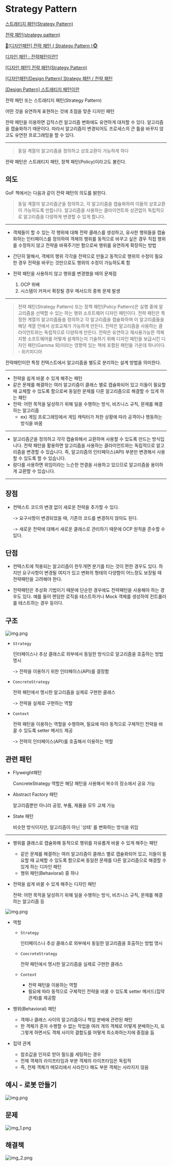 # Strategy Pattern

[스트래티지 패턴(Strategy Pattern)](https://jdm.kr/blog/54)

[전략 패턴(strategy pattern)](https://johngrib.github.io/wiki/strategy-pattern/)

[🙈[디자인패턴] 전략 패턴 ( Strategy Pattern )🐵](https://victorydntmd.tistory.com/292)

[디자인 패턴 : 전략패턴이란?](https://velog.io/@kyle/%EB%94%94%EC%9E%90%EC%9D%B8-%ED%8C%A8%ED%84%B4-%EC%A0%84%EB%9E%B5%ED%8C%A8%ED%84%B4%EC%9D%B4%EB%9E%80)

[[디자인 패턴] 전략 패턴(Strategy Pattern)](https://velog.io/@y_dragonrise/%EB%94%94%EC%9E%90%EC%9D%B8-%ED%8C%A8%ED%84%B4-%EC%A0%84%EB%9E%B5-%ED%8C%A8%ED%84%B4Strategy-Pattern)

[[디자인패턴/Design Pattern] Strategy 패턴 / 전략 패턴](https://lee1535.tistory.com/93)

[[Design Pattern] 스트래티지 패턴이란](https://gmlwjd9405.github.io/2018/07/06/strategy-pattern.html)

전략 패턴 또는 스트래티지 패턴(Strategy Pattern)

어떤 것을 유연하게 표현하는 것에 초점을 맞춘 디자인 패턴

전략 패턴을 이용하면 갑작스런 알고리즘 변화에도 유연하게 대처할 수 있다. 알고리즘을 캡슐화하기 때문이다. 따라서 알고리즘이 변경되어도 프로세스의 큰 틀을 바꾸지 않고도 유연한 프로그래밍을 할 수 있다.

----

> 동일 계열의 알고리즘을 정의하고 상호교환이 가능하게 하다

전략 패턴은 스트래티지 패턴, 정책 패턴(Policy)이라고도 불린다.

## 의도

GoF 책에서는 다음과 같이 전략 패턴의 의도를 밝힌다.

> 동일 계열의 알고리즘군을 정의하고, 각 알고리즘을 캡슐화하여 이들의 상호교환이 가능하도록 만듭니다. 알고리즘을 사용하는 클라이언트와 상관없이 독립적으로 알고리즘을 다양하게 변경할 수 있게 합니다.

---

- 객체들이 할 수 있는 각 행위에 대해 전략 클래스를 생성하고, 유사한 행위들을 캡슐화하는 인터페이스를 정의하여 객체의 행위를 동적으로 바꾸고 싶은 경우 직접 행위를 수정하지 않고 전략을 바꿔주기만 함으로써 행위를 유연하게 확장하는 방법
- 간단히 말해서, 객체의 행위 각각을 전략으로 만들고 동적으로 행위의 수정이 필요한 경우 전략을 바꾸는 것만으로도 행위의 수정이 가능하도록 함

- 전략 패턴을 사용하지 않고 행위를 변경했을 때의 문제점
    1. OCP 위배
    2. 시스템이 커져서 확장될 경우 메서드의 중복 문제 발생
    
---

> 전략 패턴(Strategy Pattern) 또는 정책 패턴(Policy Pattern)은 실행 중에 알고리즘을 선택할 수 있는 하는 행위 소프트웨어 디자인 패턴이다. 전략 패턴은 특정한 계열의 알고리즘들을 정의하고 각 알고리즘을 캡슐화하며 이 알고리즘들을 해당 계열 안에서 상호교체가 가능하게 만든다. 전략은 알고리즘을 사용하는 클라이언트와는 독립적으로 다양하게 만든다. 전략은 유연하고 재사용가능한 객체지향 소프트웨어를 어떻게 설계하는지 기술하기 위해 디자인 패턴을 보급시킨 디자인 패턴(Gamma 외)이라는 영향력 있는 책에 포함된 패턴들 가운데 하나이다.  - 위키피디아

전략패턴이란 특정 컨텍스트에서 알고리즘을 별도로 분리하는 설계 방법을 의미한다.

---

- 전략을 쉽게 바꿀 수 있게 해주는 패턴
- 같은 문제를 해결하는 여러 알고리즘이 클래스 별로 캡슐화되어 있고 이들이 필요할 때 교체할 수 있도록 함으로써 동일한 문제를 다른 알고리즘으로 해결할 수 있게 하는 패턴
- 전략: 어떤 목적을 달성하기 위해 일을 수행하는 방식, 비즈니스 규칙, 문제를 해결하는 알고리즘
  - ex) 게임 프로그래밍에서 게임 캐릭터가 처한 상황에 따라 공격이나 행동하는 방식을 바꿈

---

- 알고리즘군을 정의하고 각각 캡슐화해서 교환하며 사용할 수 있도록 만드는 방식입니다. 전략 패턴을 활용하면 알고리즘을 사용하는 클라이언트와는 독립적으로 알고리즘을 변경할 수 있습니다. 즉, 알고리즘의 인터페이스(API) 부분만 변경해서 사용할 수 있도록 할 수 있습니다.
- 람다를 사용하면 위임이라는 느슨한 연결을 사용하고 있으므로 알고리즘을 용이하게 교환할 수 있습니다.

---

## 장점

- 컨텍스트 코드의 변경 없이 새로운 전략을 추가할 수 있다.
    
    -> 요구사항이 변경되었을 때, 기존의 코드를 변경하지 않아도 된다.

    -> 새로운 전략에 대해서 새로운 클래스로 관리하기 때문에 OCP 원칙을 준수할 수 있다.

## 단점

- 컨텍스트에 적용되는 알고리즘이 한두개면 분기를 타는 것이 편한 경우도 있다. 하지만 요구사항이 변경될 여지가 있고 변화의 형태의 다양함이 어느정도 보장될 때 전략패턴을 고려해야 한다.

- 전략패턴은 추상화 기법이기 때문에 단순한 경우에도 전략패턴을 사용해야 하는 경우도 있다. 예를 들어 랜덤한 로직을 테스트하거나 Mock 객체를 생성하여 컨트롤러를 테스트하는 경우 등이다.

## 구조

![img.png](images/strategyPattern.png)

- `Strategy`

  인터페이스나 추상 클래스로 외부에서 동일한 방식으로 알고리즘을 호출하는 방법 명시

  -> 전략을 이용하기 위한 인터페이스(API)를 결정함

- `ConcreteStrategy`

  전략 패턴에서 명시한 알고리즘을 실제로 구현한 클래스

  -> 전략을 실제로 구현하는 역할

- `Context`

  전략 패턴을 이용하는 역할을 수행하며, 필요에 따라 동적으로 구체적인 전략을 바꿀 수 있도록 setter 메서드 제공

  -> 전략의 인터페이스(API)를 호출해서 이용하는 역할

## 관련 패턴

- Flyweight패턴
  
    ConcreteStrategy 역할은 해당 패턴을 사용해서 복수의 장소에서 공유 가능

- Abstract Factory 패턴
    
    알고리즘뿐만 아니라 공장, 부품, 제품을 모두 교체 가능

- State 패턴
  
    비슷한 방식이지만, 알고리즘이 아닌 '상태' 를 변화하는 방식을 위임

---

- 행위를 클래스로 캡슐화해 동적으로 행위를 자유롭게 바꿀 수 있게 해주는 패턴
  - 같은 문제를 해결하는 여러 알고리즘이 클래스 별로 캡슐화되어 있고, 이들이 필요할 때 교체할 수 있도록 함으로써 동일한 문제를 다른 알고리즘으로 해결할 수 있게 하는 디자인 패턴
  - 행위 패턴(Behavioral) 중 하나
- 전략을 쉽게 바꿀 수 있게 해주는 디자인 패턴
  
  전략: 어떤 목적을 달성하기 위해 일을 수행하는 방식, 비즈니스 규칙, 문제를 해결하는 알고리즘 등

![img.png](images/strategyPattern1.png)

- 역할
  - `Strategy`

    인터페이스나 추상 클래스로 외부에서 동일한 알고리즘을 호출하는 방법 명시    

  - `ConcreteStrategy`

    전략 패턴에서 명시한 알고리즘을 실제로 구현한 클래스    

  - `Context`
  
    - 전략 패턴을 이용하는 역할
    - 필요에 따라 동적으로 구체적인 전략을 바꿀 수 있도록 setter 메서드(집약 관계)를 제공함
  
- 행위(Behavioral) 패턴
  - 객체나 클래스 사이의 알고리즘이나 책임 분배에 관련된 패턴
  - 한 객체가 혼자 수행할 수 없는 작업을 여러 개의 객체로 어떻게 분배하는지, 또 그렇게 하면서도 객체 사이의 결합도를 어떻게 최소화하는지에 중점을 둠
  
- 집약 관계
  - 참조값을 인자로 받아 필드를 세팅하는 경우
  - 전체 객체의 라이프타임과 부분 객체의 라이프타임은 독립적
  - 즉, 전체 객체가 메모리에서 사라진다 해도 부분 객체는 사라지지 않음
  
## 예시 - 로봇 만들기

![img.png](images/strategyPattern2.png)

## 문제

![img_1.png](images/strategyPattern3.png)

## 해결책

![img_2.png](images/strategyPattern4.png)